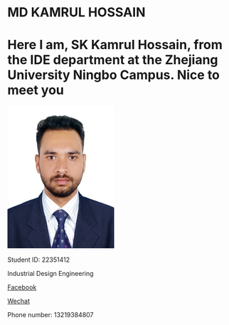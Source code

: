 # MD KAMRUL HOSSAIN
# Here I am, SK Kamrul Hossain, from the IDE department at the Zhejiang University Ningbo Campus. Nice to meet you
![](image/photo.jpg)

Student ID: 22351412

Industrial Design Engineering

[Facebook](https://www.facebook.com/mdkamrulhasan016846/)

[Wechat](mdkamrulhasan016846)

Phone number: 13219384807
